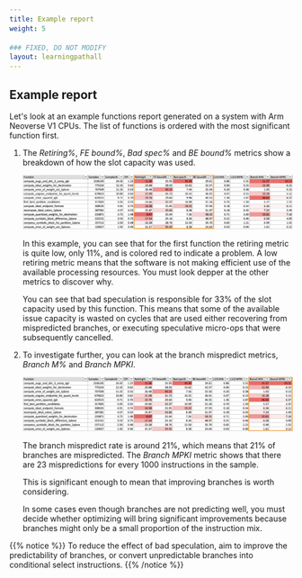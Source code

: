 ```yaml
---
title: Example report
weight: 5

### FIXED, DO NOT MODIFY
layout: learningpathall
---
```


## Example report

Let's look at an example functions report generated on a system with Arm Neoverse V1 CPUs. The list of functions is ordered with the most significant function first.

1. The _Retiring%_, _FE bound%_, _Bad spec%_ and _BE bound%_ metrics show a breakdown of how the slot capacity was used.

    ![Boundness](images/v1-spe-report-boundness.png)

    In this example, you can see that for the first function the retiring metric is quite low, only 11%, and is colored red to indicate a problem. A low retiring metric means that the software is not making efficient use of the available processing resources. You must look  depper at the other metrics to discover why.

    You can see that bad speculation is responsible for 33% of the slot capacity used by this function. This means that some of the available issue capacity is wasted on cycles that are used either recovering from mispredicted branches, or executing speculative micro-ops that were subsequently cancelled.

1. To investigate further, you can look at the branch mispredict metrics, _Branch M%_ and _Branch MPKI_.

    ![Branch mispredicts](images/v1-spe-report-branches.png)

    The branch mispredict rate is around 21%, which means that 21% of branches are mispredicted. The _Branch MPKI_ metric shows that there are 23 mispredictions for every 1000 instructions in the sample.

    This is significant enough to mean that improving branches is worth considering.

    In some cases even though branches are not predicting well, you must decide whether optimizing will bring significant improvements because branches might only be a small proportion of the instruction mix.

{{% notice %}}
To reduce the effect of bad speculation, aim to improve the predictability of branches, or convert unpredictable branches into conditional select instructions.
{{% /notice %}}
